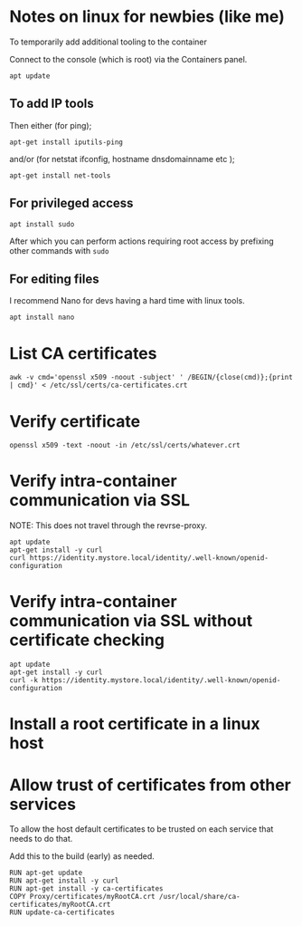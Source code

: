 # Notes on linux for newbies (like me)

To temporarily add additional tooling to the container 

Connect to the console (which is root) via the Containers panel.
```
apt update
```


## To add IP tools

Then either (for ping);

```
apt-get install iputils-ping
```

and/or (for netstat ifconfig, hostname dnsdomainname etc );

```
apt-get install net-tools 
```

## For privileged access

```
apt install sudo
```
After which you can perform actions requiring root access by prefixing other commands with ```sudo```

## For editing files

I recommend Nano for devs having a hard time with linux tools.

```
apt install nano
```

# List CA certificates

```
awk -v cmd='openssl x509 -noout -subject' ' /BEGIN/{close(cmd)};{print | cmd}' < /etc/ssl/certs/ca-certificates.crt
```

# Verify certificate 

```
openssl x509 -text -noout -in /etc/ssl/certs/whatever.crt 
```

# Verify intra-container communication via SSL

NOTE: This does not travel through the revrse-proxy.

```
apt update
apt-get install -y curl
curl https://identity.mystore.local/identity/.well-known/openid-configuration
```

# Verify intra-container communication via SSL without certificate checking
```
apt update
apt-get install -y curl
curl -k https://identity.mystore.local/identity/.well-known/openid-configuration
```


# Install a root certificate in a linux host

# Allow trust of certificates from other services

To allow the host default certificates to be trusted on each service that needs to do that.

Add this to the build (early) as needed.

```
RUN apt-get update
RUN apt-get install -y curl
RUN apt-get install -y ca-certificates
COPY Proxy/certificates/myRootCA.crt /usr/local/share/ca-certificates/myRootCA.crt
RUN update-ca-certificates
```